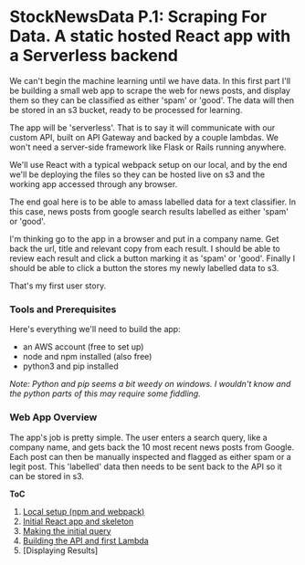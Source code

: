 # StockNewsData P.1: Scraping For Data. A static hosted React app with a Serverless backend

We can't begin the machine learning until we have data. In this first part I'll be building a small web app to scrape the web for news posts, and display them so they can be classified as either 'spam' or 'good'. The data will then be stored in an s3 bucket, ready to be processed for learning.

The app will be 'serverless'. That is to say it will communicate with our custom API, built on API Gateway and backed by a couple lambdas. We won't need a server-side framework like Flask or Rails running anywhere.

We'll use React with a typical webpack setup on our local, and by the end we'll be deploying the files so they can be hosted live on s3 and the working app accessed through any browser.  

The end goal here is to be able to amass labelled data for a text classifier. In this case, news posts from google search results labelled as either 'spam' or 'good'.

I'm thinking go to the app in a browser and put in a company name. Get back the url, title and relevant copy from each result. I should be able to review each result and click a button marking it as 'spam' or 'good'. Finally I should be able to click a button the stores my newly labelled data to s3.

That's my first user story.  


### Tools and Prerequisites
Here's everything we'll need to build the app:  
- an AWS account (free to set up)
- node and npm installed (also free)  
- python3 and pip installed  

*Note: Python and pip seems a bit weedy on windows. I wouldn't know and the python parts of this may require some fiddling.*

### Web App Overview
The app's job is pretty simple. The user enters a search query, like a company name, and gets back the 10 most recent news posts from Google. Each post can then be manually inspected and flagged as either spam or a legit post. This 'labelled' data then needs to be sent back to the API so it can be stored in s3.  

**ToC**
1. [Local setup (npm and webpack)](https://github.com/smrkem/stockdata2/blob/master/docs/local-setup.md)
2. [Initial React app and skeleton](https://github.com/smrkem/stockdata2/blob/master/docs/initial-react-app.md)
3. [Making the initial query](https://github.com/smrkem/stockdata2/blob/master/docs/making-initial-query.md)
4. [Building the API and first Lambda](https://github.com/smrkem/stockdata2/blob/master/docs/building-api-lambda1.md)
5. [Displaying Results]
